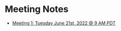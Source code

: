 # Meeting Notes

- [Meeting 1: Tuesday June 21st, 2022 @ 9 AM PDT](06-21-22_credentials_wg_notes.md)